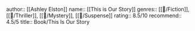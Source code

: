 author:: [[Ashley Elston]]
name:: [[This is Our Story]]
genres:: [[📖/Fiction]], [[📖/Thriller]], [[📖/Mystery]], [[📖/Suspense]]
rating:: 8.5/10
recommend:: 4.5/5
title:: Book/This Is Our Story

